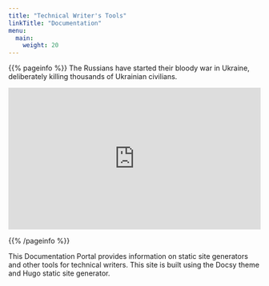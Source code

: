 ```yaml
---
title: "Technical Writer's Tools"
linkTitle: "Documentation"
menu:
  main:
    weight: 20
---
```


{{% pageinfo %}}
The Russians have started their bloody war in Ukraine, deliberately killing thousands of Ukrainian civilians.

<style>
.container {
  position: relative;
  width: 100%;
  overflow: hidden;
  padding-top: 56.25%; /* 16:9 Aspect Ratio */
}

.responsive-iframe {
  position: absolute;
  top: 0;
  left: 0;
  bottom: 0;
  right: 0;
  width: 100%;
  height: 100%;
  border: none;
}
</style>

<div class="container">
  <iframe class="responsive-iframe" src="https://www.youtube.com/embed/cccGKGmG1h0?si=hBaAO4HyqDg356lj" title="YouTube video player" frameborder="0" allow="accelerometer; autoplay; clipboard-write; encrypted-media; gyroscope; picture-in-picture; web-share" allowfullscreen></iframe>
</div>


{{% /pageinfo %}}

This Documentation Portal provides information on static site generators and other tools for technical writers. This site is built using the Docsy theme and Hugo static site generator.